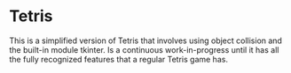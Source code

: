 # Tetris
This is a simplified version of Tetris that involves using object collision and the built-in module tkinter. Is a continuous work-in-progress until it has all the fully recognized features that a regular Tetris game has.
